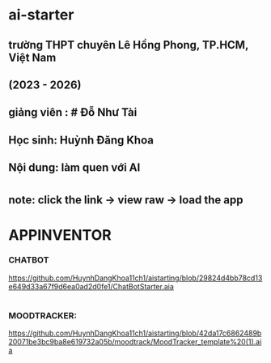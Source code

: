 # ai-starter
## trường THPT chuyên Lê Hồng Phong, TP.HCM, Việt Nam
## (2023 - 2026)
## giảng viên : # Đỗ Như Tài
## Học sinh: Huỳnh Đăng Khoa
## Nội dung: làm quen với AI
#
## note: click the link -> view raw -> load the app
# APPINVENTOR
### CHATBOT 
https://github.com/HuynhDangKhoa11ch1/aistarting/blob/29824d4bb78cd13e649d33a67f9d6ea0ad2d0fe1/ChatBotStarter.aia
#
### MOODTRACKER:
https://github.com/HuynhDangKhoa11ch1/aistarting/blob/42da17c6862489b20071be3bc9ba8e619732a05b/moodtrack/MoodTracker_template%20(1).aia
